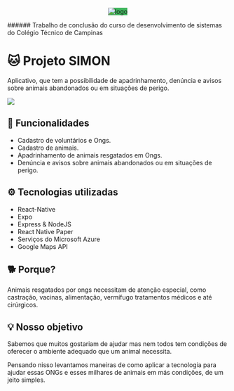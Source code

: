 <p align="center">
  <img src="https://raw.githubusercontent.com/leozinbranco/tcc/master/backend/src/assets/header.jpg" alt="logo" style="background-color:  #3FB55D;"/>
</p>
###### Trabalho de conclusão do curso de desenvolvimento de sistemas do Colégio Técnico de Campinas

# 🐱 Projeto SIMON
Aplicativo, que tem a possibilidade de  apadrinhamento, denúncia e avisos sobre animais abandonados ou em situações de perigo.

![](https://github.com/leozinbranco/tcc/blob/master/backend/src/assets/showcase.jpg?raw=true)

## 📎 Funcionalidades

- Cadastro de voluntários e Ongs.
- Cadastro de animais.
- Apadrinhamento de animais resgatados em Ongs.
- Denúncia e avisos sobre animais abandonados ou em situações de perigo.

## ⚙️ Tecnologias utilizadas

- React-Native
- Expo
- Express & NodeJS
- React Native Paper
- Serviços do Microsoft Azure
- Google Maps API



## 🐕 Porque?

Animais resgatados por ongs necessitam de atenção  especial,  como castração, vacinas, alimentação, vermífugo tratamentos médicos e até cirúrgicos.


## 💡 Nosso objetivo
Sabemos que muitos gostariam de ajudar mas nem todos tem condições de oferecer o ambiente adequado que um animal necessita.

Pensando nisso levantamos maneiras de como aplicar a tecnologia para ajudar essas ONGs e esses milhares de animais em más condições, de um jeito simples.




